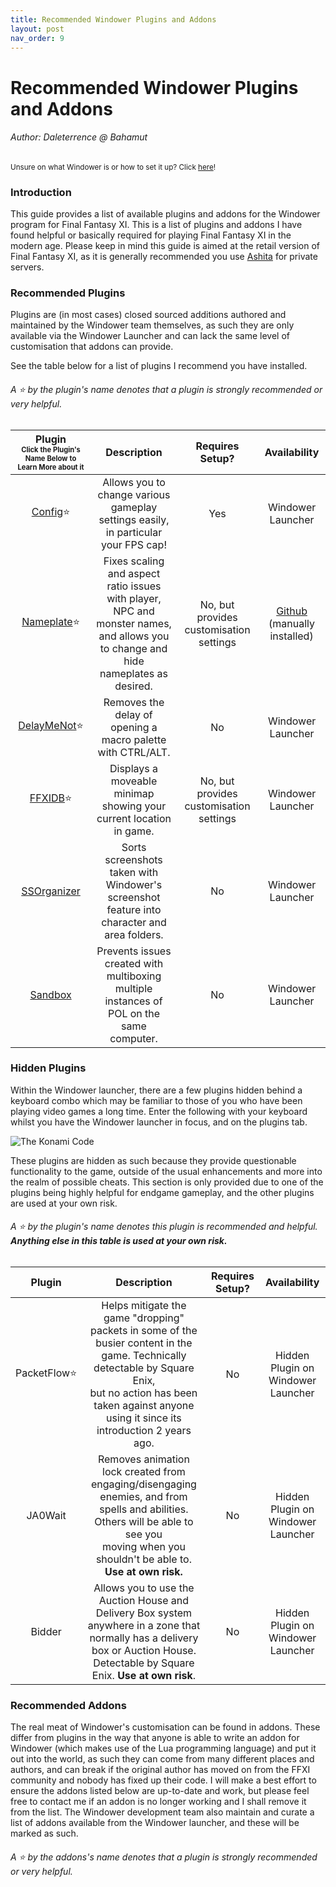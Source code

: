 ```yaml
---
title: Recommended Windower Plugins and Addons
layout: post
nav_order: 9
---
```

Recommended Windower Plugins and Addons
========================================
###### Author: Daleterrence @ Bahamut

<sub>Unsure on what Windower is or how to set it up? Click [here](/windower/windower-quickstart.html)!</sub>
### Introduction

This guide provides a list of available plugins and addons for the Windower program for Final Fantasy XI. This is a list of plugins and addons I have found helpful or basically required for playing Final Fantasy XI in the modern age. Please keep in mind this guide is aimed at the retail version of Final Fantasy XI, as it is generally recommended you use [Ashita](https://ashitaxi.com/) for private servers.

### Recommended Plugins
Plugins are (in most cases) closed sourced additions authored and maintained by the Windower team themselves, as such they are only available via the Windower Launcher and can lack the same level of customisation that addons can provide.

See the table below for a list of plugins I recommend you have installed. 

###### A ⭐ by the plugin's name denotes that a plugin is *strongly* recommended or very helpful. 
| **Plugin** <br><sub><sub>Click the Plugin's Name Below to Learn More about it</sub></sub> |                                                             **Description**                                                            |         **Requires <br>Setup?**         |                          **Availability**                         |
|:----------------------------------------------------------------------------------------:|:--------------------------------------------------------------------------------------------------------------------------------------:|:---------------------------------------:|:-----------------------------------------------------------------:|
|                   [Config](https://docs.windower.net/plugins/config/)⭐                   |                           Allows you to change various gameplay settings easily, in particular your FPS cap!                           |                   Yes                   |                       Windower <br>Launcher                       |
|                     [Nameplate](https://github.com/Shirk/Nameplate)⭐                     | Fixes scaling and aspect ratio issues with player, NPC and monster names, <br>and allows you to change and hide nameplates as desired. | No, but provides customisation settings | [Github](https://github.com/Shirk/Nameplate) (manually installed) |
|               [DelayMeNot](https://docs.windower.net/plugins/delaymenot/)⭐               |                                      Removes the delay of opening a macro palette with CTRL/ALT.                                       |                    No                   |                        Windower<br>Launcher                       |
|                   [FFXIDB](https://docs.windower.net/plugins/ffxidb/)⭐                   |                                   Displays a moveable minimap showing your current location in game.                                   | No, but provides customisation settings |                        Windower<br>Launcher                       |
|               [SSOrganizer](https://docs.windower.net/plugins/ssorganizer/)              |                       Sorts screenshots taken with Windower's screenshot feature into character and area folders.                      |                    No                   |                        Windower<br>Launcher                       |
|                   [Sandbox](https://docs.windower.net/plugins/sandbox/)                  |                        Prevents issues created with multiboxing multiple instances of POL on the same computer.                        |                    No                   |                        Windower<br>Launcher                       |

### Hidden Plugins
Within the Windower launcher, there are a few plugins hidden behind a keyboard combo which may be familiar to those of you who have been playing video games a long time. Enter the following with your keyboard whilst you have the Windower launcher in focus, and on the plugins tab.
 
![The Konami Code](/resources/Windower/Recommended-Plugins-Addons/4mn2QSo.png)

These plugins are hidden as such because they provide questionable functionality to the game, outside of the usual enhancements and more into the realm of possible cheats. This section is only provided due to one of the plugins being highly helpful for endgame gameplay, and the other plugins are used at your own risk. 
###### A ⭐ by the plugin's name denotes this plugin is recommended and helpful. **Anything else in this table is used at your own risk.**
|  **Plugin** |                                                                                                      **Description**                                                                                                      | **Requires Setup?** |          **Availability**          |
|:-----------:|:-------------------------------------------------------------------------------------------------------------------------------------------------------------------------------------------------------------------------:|:-------------------:|:----------------------------------:|
| PacketFlow⭐ | Helps mitigate the game "dropping" packets in some of the busier content in the game. Technically detectable by Square Enix, <br>but no action has been taken against anyone using it since its introduction 2 years ago. |          No         | Hidden Plugin on Windower Launcher |
|   JA0Wait   |               Removes animation lock created from engaging/disengaging enemies, and from spells and abilities. Others will be able to see you <br>moving when you shouldn't be able to. **Use at own risk.**              |          No         | Hidden Plugin on Windower Launcher |
|    Bidder   |                   Allows you to use the Auction House and Delivery Box system anywhere in a zone that normally has a delivery box or Auction House. <br>Detectable by Square Enix. **Use at own risk**.                   |          No         | Hidden Plugin on Windower Launcher |


### Recommended Addons

The real meat of Windower's customisation can be found in addons. These differ from plugins in the way that anyone is able to write an addon for Windower (which makes use of the Lua programming language) and put it out into the world, as such they can come from many different places and authors, and can break if the original author has moved on from the FFXI community and nobody has fixed up their code. I will make a best effort to ensure the addons listed below are up-to-date and work, but please feel free to contact me if an addon is no longer working and I shall remove it from the list. The Windower development team also maintain and curate a list of addons available from the Windower launcher, and these will be marked as such. 

###### A ⭐ by the addons's name denotes that a plugin is *strongly* recommended or very helpful. 

